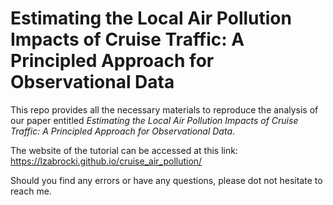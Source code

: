 # Estimating the Local Air Pollution Impacts of Cruise Traffic: A Principled Approach for Observational Data

This repo provides all the necessary materials to reproduce the analysis of our paper entitled *Estimating the Local Air Pollution Impacts of Cruise Traffic: A Principled Approach for Observational Data*.

The website of the tutorial can be accessed at this link: https://lzabrocki.github.io/cruise_air_pollution/

Should you find any errors or have any questions, please dot not hesitate to reach me.

